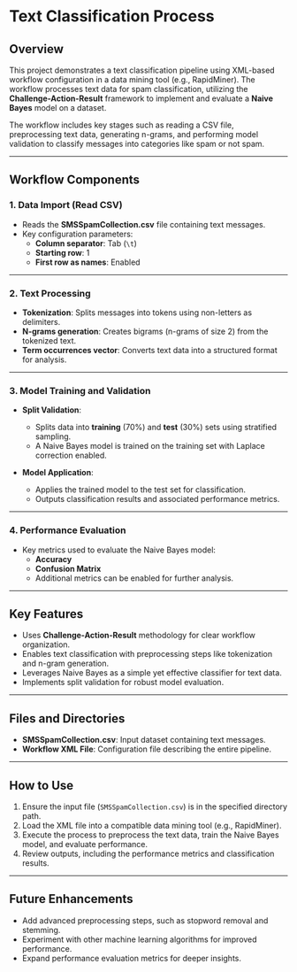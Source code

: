 # Text Classification Process  

## Overview  
This project demonstrates a text classification pipeline using XML-based workflow configuration in a data mining tool (e.g., RapidMiner). The workflow processes text data for spam classification, utilizing the **Challenge-Action-Result** framework to implement and evaluate a **Naive Bayes** model on a dataset.  

The workflow includes key stages such as reading a CSV file, preprocessing text data, generating n-grams, and performing model validation to classify messages into categories like spam or not spam.  

---

## Workflow Components  

### 1. **Data Import (Read CSV)**  
- Reads the **SMSSpamCollection.csv** file containing text messages.  
- Key configuration parameters:  
  - **Column separator**: Tab (`\t`)  
  - **Starting row**: 1  
  - **First row as names**: Enabled  

---

### 2. **Text Processing**  
- **Tokenization**: Splits messages into tokens using non-letters as delimiters.  
- **N-grams generation**: Creates bigrams (n-grams of size 2) from the tokenized text.  
- **Term occurrences vector**: Converts text data into a structured format for analysis.  

---

### 3. **Model Training and Validation**  
- **Split Validation**:  
  - Splits data into **training** (70%) and **test** (30%) sets using stratified sampling.  
  - A Naive Bayes model is trained on the training set with Laplace correction enabled.  

- **Model Application**:  
  - Applies the trained model to the test set for classification.  
  - Outputs classification results and associated performance metrics.  

---

### 4. **Performance Evaluation**  
- Key metrics used to evaluate the Naive Bayes model:  
  - **Accuracy**  
  - **Confusion Matrix**  
  - Additional metrics can be enabled for further analysis.  

---

## Key Features  
- Uses **Challenge-Action-Result** methodology for clear workflow organization.  
- Enables text classification with preprocessing steps like tokenization and n-gram generation.  
- Leverages Naive Bayes as a simple yet effective classifier for text data.  
- Implements split validation for robust model evaluation.  

---

## Files and Directories  
- **SMSSpamCollection.csv**: Input dataset containing text messages.  
- **Workflow XML File**: Configuration file describing the entire pipeline.  

---

## How to Use  
1. Ensure the input file (`SMSSpamCollection.csv`) is in the specified directory path.  
2. Load the XML file into a compatible data mining tool (e.g., RapidMiner).  
3. Execute the process to preprocess the text data, train the Naive Bayes model, and evaluate performance.  
4. Review outputs, including the performance metrics and classification results.  

---

## Future Enhancements  
- Add advanced preprocessing steps, such as stopword removal and stemming.  
- Experiment with other machine learning algorithms for improved performance.  
- Expand performance evaluation metrics for deeper insights.  
